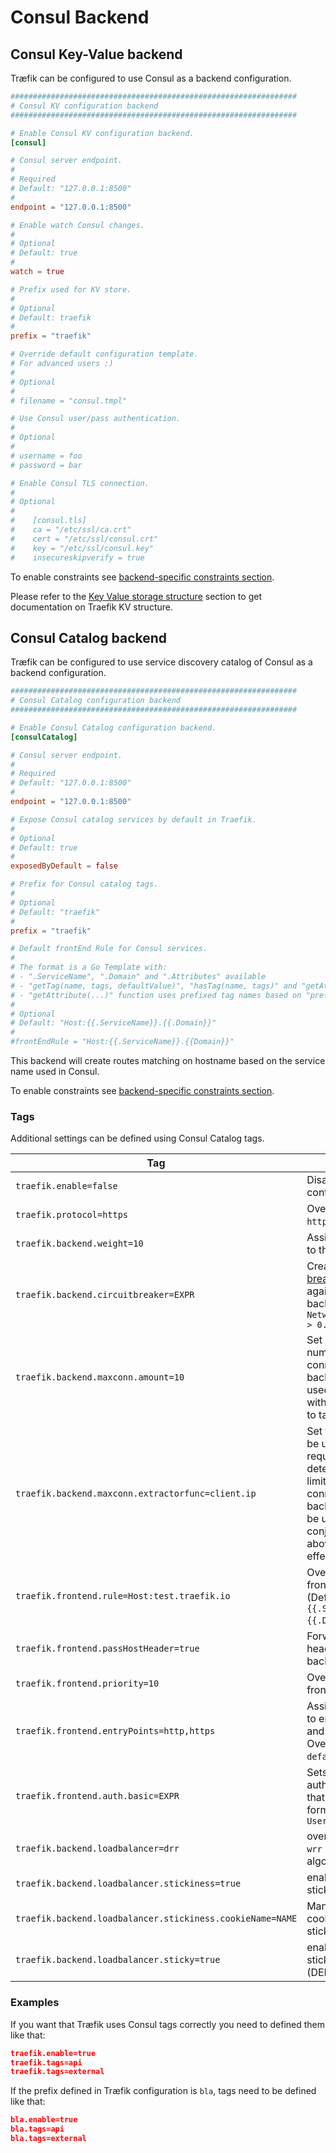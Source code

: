# Consul Backend

## Consul Key-Value backend

Træfik can be configured to use Consul as a backend configuration.

```toml
################################################################
# Consul KV configuration backend
################################################################

# Enable Consul KV configuration backend.
[consul]

# Consul server endpoint.
#
# Required
# Default: "127.0.0.1:8500"
#
endpoint = "127.0.0.1:8500"

# Enable watch Consul changes.
#
# Optional
# Default: true
#
watch = true

# Prefix used for KV store.
#
# Optional
# Default: traefik
#
prefix = "traefik"

# Override default configuration template.
# For advanced users :)
#
# Optional
#
# filename = "consul.tmpl"

# Use Consul user/pass authentication.
#
# Optional
#
# username = foo
# password = bar

# Enable Consul TLS connection.
#
# Optional
#
#    [consul.tls]
#    ca = "/etc/ssl/ca.crt"
#    cert = "/etc/ssl/consul.crt"
#    key = "/etc/ssl/consul.key"
#    insecureskipverify = true
```

To enable constraints see [backend-specific constraints section](/configuration/commons/#backend-specific).

Please refer to the [Key Value storage structure](/user-guide/kv-config/#key-value-storage-structure) section to get documentation on Traefik KV structure.

## Consul Catalog backend

Træfik can be configured to use service discovery catalog of Consul as a backend configuration.

```toml
################################################################
# Consul Catalog configuration backend
################################################################

# Enable Consul Catalog configuration backend.
[consulCatalog]

# Consul server endpoint.
#
# Required
# Default: "127.0.0.1:8500"
#
endpoint = "127.0.0.1:8500"

# Expose Consul catalog services by default in Traefik.
#
# Optional
# Default: true
#
exposedByDefault = false

# Prefix for Consul catalog tags.
#
# Optional
# Default: "traefik"
#
prefix = "traefik"

# Default frontEnd Rule for Consul services.
#
# The format is a Go Template with:
# - ".ServiceName", ".Domain" and ".Attributes" available
# - "getTag(name, tags, defaultValue)", "hasTag(name, tags)" and "getAttribute(name, tags, defaultValue)" functions are available
# - "getAttribute(...)" function uses prefixed tag names based on "prefix" value
#
# Optional
# Default: "Host:{{.ServiceName}}.{{.Domain}}"
#
#frontEndRule = "Host:{{.ServiceName}}.{{Domain}}"
```

This backend will create routes matching on hostname based on the service name used in Consul.

To enable constraints see [backend-specific constraints section](/configuration/commons/#backend-specific).

### Tags

Additional settings can be defined using Consul Catalog tags.

| Tag                                                       | Description                                                                                                                                                                        |
|-----------------------------------------------------------|------------------------------------------------------------------------------------------------------------------------------------------------------------------------------------|
| `traefik.enable=false`                                    | Disable this container in Træfik                                                                                                                                                   |
| `traefik.protocol=https`                                  | Override the default `http` protocol                                                                                                                                               |
| `traefik.backend.weight=10`                               | Assign this weight to the container                                                                                                                                                |
| `traefik.backend.circuitbreaker=EXPR`                     | Create a [circuit breaker](/basics/#backends) to be used against the backend, ex: `NetworkErrorRatio() > 0.`                                                                       |
| `traefik.backend.maxconn.amount=10`                       | Set a maximum number of connections to the backend. Must be used in conjunction with the below label to take effect.                                                               |
| `traefik.backend.maxconn.extractorfunc=client.ip`         | Set the function to be used against the request to determine what to limit maximum connections to the backend by. Must be used in conjunction with the above label to take effect. |
| `traefik.frontend.rule=Host:test.traefik.io`              | Override the default frontend rule (Default: `Host:{{.ServiceName}}.{{.Domain}}`).                                                                                                 |
| `traefik.frontend.passHostHeader=true`                    | Forward client `Host` header to the backend.                                                                                                                                       |
| `traefik.frontend.priority=10`                            | Override default frontend priority                                                                                                                                                 |
| `traefik.frontend.entryPoints=http,https`                 | Assign this frontend to entry points `http` and `https`. Overrides `defaultEntryPoints`.                                                                                           |
| `traefik.frontend.auth.basic=EXPR`                        | Sets basic authentication for that frontend in CSV format: `User:Hash,User:Hash`                                                                                                   |
| `traefik.backend.loadbalancer=drr`                        | override the default `wrr` load balancer algorithm                                                                                                                                 |
| `traefik.backend.loadbalancer.stickiness=true`            | enable backend sticky sessions                                                                                                                                                     |
| `traefik.backend.loadbalancer.stickiness.cookieName=NAME` | Manually set the cookie name for sticky sessions                                                                                                                                   |
| `traefik.backend.loadbalancer.sticky=true`                | enable backend sticky sessions (DEPRECATED)                                                                                                                                        |

### Examples

If you want that Træfik uses Consul tags correctly you need to defined them like that:
```json
traefik.enable=true
traefik.tags=api
traefik.tags=external
```

If the prefix defined in Træfik configuration is `bla`, tags need to be defined like that:
```json
bla.enable=true
bla.tags=api
bla.tags=external
```